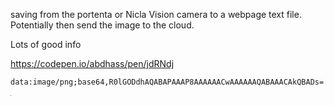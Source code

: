 saving from the portenta or Nicla Vision camera to a webpage text file. Potentially then send the image to the cloud.


Lots of good info


https://codepen.io/abdhass/pen/jdRNdj


```
data:image/png;base64,R0lGODdhAQABAPAAAP8AAAAAACwAAAAAAQABAAACAkQBADs=
```

<img src="data:image/png;base64,R0lGODdhAQABAPAAAP8AAAAAACwAAAAAAQABAAACAkQBADs=" >



